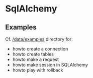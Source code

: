 # SqlAlchemy

## Examples

Cf. [/data/examples][1] directory for:

  * howto create a connection
  * howto create tables
  * howto make a request
  * howto make session in SQLAlchemy
  * howto play with rollback


[1]: /data/examples/
